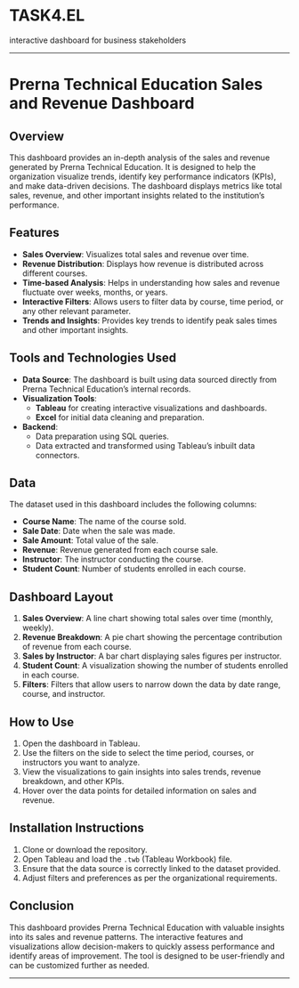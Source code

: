 # TASK4.EL
 interactive dashboard for business stakeholders

---

# Prerna Technical Education Sales and Revenue Dashboard

## Overview
This dashboard provides an in-depth analysis of the sales and revenue generated by Prerna Technical Education. It is designed to help the organization visualize trends, identify key performance indicators (KPIs), and make data-driven decisions. The dashboard displays metrics like total sales, revenue, and other important insights related to the institution’s performance.

## Features
- **Sales Overview**: Visualizes total sales and revenue over time.
- **Revenue Distribution**: Displays how revenue is distributed across different courses.
- **Time-based Analysis**: Helps in understanding how sales and revenue fluctuate over weeks, months, or years.
- **Interactive Filters**: Allows users to filter data by course, time period, or any other relevant parameter.
- **Trends and Insights**: Provides key trends to identify peak sales times and other important insights.

## Tools and Technologies Used
- **Data Source**: The dashboard is built using data sourced directly from Prerna Technical Education’s internal records.
- **Visualization Tools**: 
  - **Tableau** for creating interactive visualizations and dashboards.
  - **Excel** for initial data cleaning and preparation.
- **Backend**: 
  - Data preparation using SQL queries.
  - Data extracted and transformed using Tableau’s inbuilt data connectors.

## Data
The dataset used in this dashboard includes the following columns:
- **Course Name**: The name of the course sold.
- **Sale Date**: Date when the sale was made.
- **Sale Amount**: Total value of the sale.
- **Revenue**: Revenue generated from each course sale.
- **Instructor**: The instructor conducting the course.
- **Student Count**: Number of students enrolled in each course.

## Dashboard Layout
1. **Sales Overview**: A line chart showing total sales over time (monthly, weekly).
2. **Revenue Breakdown**: A pie chart showing the percentage contribution of revenue from each course.
3. **Sales by Instructor**: A bar chart displaying sales figures per instructor.
4. **Student Count**: A visualization showing the number of students enrolled in each course.
5. **Filters**: Filters that allow users to narrow down the data by date range, course, and instructor.

## How to Use
1. Open the dashboard in Tableau.
2. Use the filters on the side to select the time period, courses, or instructors you want to analyze.
3. View the visualizations to gain insights into sales trends, revenue breakdown, and other KPIs.
4. Hover over the data points for detailed information on sales and revenue.

## Installation Instructions
1. Clone or download the repository.
2. Open Tableau and load the `.twb` (Tableau Workbook) file.
3. Ensure that the data source is correctly linked to the dataset provided.
4. Adjust filters and preferences as per the organizational requirements.

## Conclusion
This dashboard provides Prerna Technical Education with valuable insights into its sales and revenue patterns. The interactive features and visualizations allow decision-makers to quickly assess performance and identify areas of improvement. The tool is designed to be user-friendly and can be customized further as needed.

---

